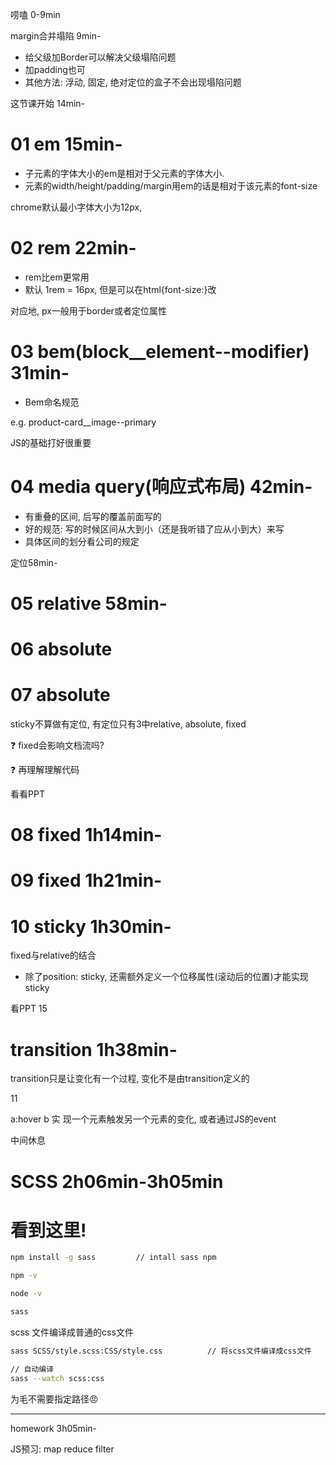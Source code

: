 
唠嗑 0-9min

margin合并塌陷 9min-
+ 给父级加Border可以解决父级塌陷问题
+ 加padding也可
+ 其他方法: 浮动, 固定, 绝对定位的盒子不会出现塌陷问题


这节课开始 14min-
# 01 em 15min-
+ 子元素的字体大小的em是相对于父元素的字体大小.
+ 元素的width/height/padding/margin用em的话是相对于该元素的font-size

chrome默认最小字体大小为12px, 

# 02 rem 22min-
+ rem比em更常用
+ 默认 1rem = 16px, 但是可以在html{font-size:}改

对应地, px一般用于border或者定位属性

# 03 bem(block__element--modifier) 31min-
+ Bem命名规范

e.g.
product-card__image--primary


JS的基础打好很重要

# 04 media query(响应式布局) 42min-
+ 有重叠的区间, 后写的覆盖前面写的
+ 好的规范: 写的时候区间从大到小（还是我听错了应从小到大）来写
+ 具体区间的划分看公司的规定


定位58min-

# 05 relative 58min-


# 06 absolute

# 07 absolute

sticky不算做有定位, 有定位只有3中relative, absolute, fixed

:question: fixed会影响文档流吗?

:question: 再理解理解代码

看看PPT


# 08 fixed 1h14min-

# 09 fixed 1h21min-

# 10 sticky 1h30min-
fixed与relative的结合
+ 除了position: sticky, 还需额外定义一个位移属性(滚动后的位置)才能实现sticky

看PPT 15


# transition 1h38min-

transition只是让变化有一个过程, 变化不是由transition定义的

11

a:hover b 实 现一个元素触发另一个元素的变化, 或者通过JS的event


中间休息

# SCSS 2h06min-3h05min

# 看到这里!

```bash
npm install -g sass         // intall sass npm

npm -v

node -v

sass
```


scss 文件编译成普通的css文件
```bash
sass SCSS/style.scss:CSS/style.css          // 将scss文件编译成css文件
```

```bash
// 自动编译
sass --watch scss:css
```
为毛不需要指定路径:angry:



---

homework 3h05min-

JS预习: 
map reduce filter